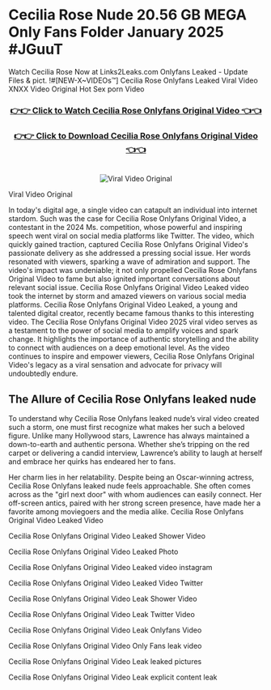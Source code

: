 # Cecilia Rose Nude 20.56 GB MEGA Only Fans Folder  January 2025 #JGuuT

Watch Cecilia Rose Now at Links2Leaks.com Onlyfans Leaked - Update Files & pict. !#[NEW-X~VIDEOs™] Cecilia Rose Onlyfans Leaked Viral Video XNXX Video Original Hot Sex porn Video
<br>
<div align="center">
<h3><a href="https://links2leaks.com/ceciliarose" rel="nofollow">👉👉 Click to Watch Cecilia Rose Onlyfans Original Video 👈👈</a></h3>
<h3><a href="https://links2leaks.com/ceciliarose" rel="nofollow">👉👉 Click to Download Cecilia Rose Onlyfans Original Video 👈👈</a></h3>
<br>
<a href="https://links2leaks.com/ceciliarose" rel="nofollow"><img src="https://i.ibb.co/Gkj2r4b/banner.png" alt="Viral Video Original" style="max-width: 100%; display: inline-block;" data-target="animated-image.originalImage"></a>
</div>

Viral Video Original

In today's digital age, a single video can catapult an individual into internet stardom. Such was the case for Cecilia Rose Onlyfans Original Video, a contestant in the 2024 Ms. competition, whose powerful and inspiring speech went viral on social media platforms like Twitter.
The video, which quickly gained traction, captured Cecilia Rose Onlyfans Original Video's passionate delivery as she addressed a pressing social issue. Her words resonated with viewers, sparking a wave of admiration and support. The video's impact was undeniable; it not only propelled Cecilia Rose Onlyfans Original Video to fame but also ignited important conversations about relevant social issue.
Cecilia Rose Onlyfans Original Video Leaked video took the internet by storm and amazed viewers on various social media platforms. Cecilia Rose Onlyfans Original Video Leaked, a young and talented digital creator, recently became famous thanks to this interesting video.
The Cecilia Rose Onlyfans Original Video 2025 viral video serves as a testament to the power of social media to amplify voices and spark change. It highlights the importance of authentic storytelling and the ability to connect with audiences on a deep emotional level. As the video continues to inspire and empower viewers, Cecilia Rose Onlyfans Original Video's legacy as a viral sensation and advocate for privacy will undoubtedly endure.

<h2>The Allure of Cecilia Rose Onlyfans leaked nude</h2>


To understand why Cecilia Rose Onlyfans leaked nude’s viral video created such a storm, one must first recognize what makes her such a beloved figure. Unlike many Hollywood stars, Lawrence has always maintained a down-to-earth and authentic persona. Whether she’s tripping on the red carpet or delivering a candid interview, Lawrence’s ability to laugh at herself and embrace her quirks has endeared her to fans.

Her charm lies in her relatability. Despite being an Oscar-winning actress, Cecilia Rose Onlyfans leaked nude feels approachable. She often comes across as the "girl next door" with whom audiences can easily connect. Her off-screen antics, paired with her strong screen presence, have made her a favorite among moviegoers and the media alike.
Cecilia Rose Onlyfans Original Video Leaked Video

Cecilia Rose Onlyfans Original Video Leaked Shower Video

Cecilia Rose Onlyfans Original Video Leaked Photo

Cecilia Rose Onlyfans Original Video Leaked video instagram

Cecilia Rose Onlyfans Original Video Leaked Video Twitter

Cecilia Rose Onlyfans Original Video Leak Shower Video

Cecilia Rose Onlyfans Original Video Leak Twitter Video

Cecilia Rose Onlyfans Original Video Leak Onlyfans Video

Cecilia Rose Onlyfans Original Video Only Fans leak video

Cecilia Rose Onlyfans Original Video Leak leaked pictures

Cecilia Rose Onlyfans Original Video Leak explicit content leak